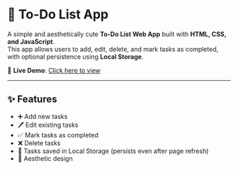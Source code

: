 # 📝 To-Do List App

A simple and aesthetically cute **To-Do List Web App** built with **HTML, CSS, and JavaScript**.  
This app allows users to add, edit, delete, and mark tasks as completed, with optional persistence using **Local Storage**.  

🔗 **Live Demo**: [Click here to view](https://terakini.github.io/CodeAlpha_mytodolist/)

---

## ✨ Features
- ➕ Add new tasks  
- 🖊 Edit existing tasks  
- ✅ Mark tasks as completed  
- ❌ Delete tasks  
- 💾 Tasks saved in Local Storage (persists even after page refresh)  
- 🎨 Aesthetic design  

